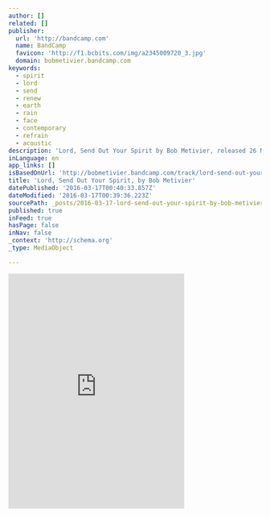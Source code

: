 ```yaml
---
author: []
related: []
publisher:
  url: 'http://bandcamp.com'
  name: BandCamp
  favicon: 'http://f1.bcbits.com/img/a2345009720_3.jpg'
  domain: bobmetivier.bandcamp.com
keywords:
  - spirit
  - lord
  - send
  - renew
  - earth
  - rain
  - face
  - contemporary
  - refrain
  - acoustic
description: 'Lord, Send Out Your Spirit by Bob Metivier, released 26 March 2015 Lord, Send Out Your Spirit You gather the rain In far reaches of the heavens You take wild rivers to tame As they wander through the mountains All the world and its seed Taste the waters You created'
inLanguage: en
app_links: []
isBasedOnUrl: 'http://bobmetivier.bandcamp.com/track/lord-send-out-your-spirit'
title: 'Lord, Send Out Your Spirit, by Bob Metivier'
datePublished: '2016-03-17T00:40:33.857Z'
dateModified: '2016-03-17T00:39:36.223Z'
sourcePath: _posts/2016-03-17-lord-send-out-your-spirit-by-bob-metivier.md
published: true
inFeed: true
hasPage: false
inNav: false
_context: 'http://schema.org'
_type: MediaObject

---
```

<iframe src="http://cdn.embedly.com/widgets/media.html?src=https%3A%2F%2Fbandcamp.com%2FEmbeddedPlayer%2Fv%3D2%2Ftrack%3D4204628787%2Fsize%3Dlarge%2Flinkcol%3D0084B4%2Fnotracklist%3Dtrue%2Ftwittercard%3Dtrue%2F&amp;url=http%3A%2F%2Fbobmetivier.bandcamp.com%2Ftrack%2Flord-send-out-your-spirit&amp;image=http%3A%2F%2Ff1.bcbits.com%2Fimg%2Fa2345009720_5.jpg&amp;key=b7d04c9b404c499eba89ee7072e1c4f7&amp;type=text%2Fhtml&amp;schema=bandcamp" width="350" height="467" scrolling="no" frameborder="0" allowfullscreen="allowfullscreen" style=""></iframe>